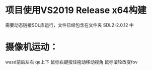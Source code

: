 # 项目使用VS2019 Release x64构建
需要动态链接SDL库运行，文件已经包含在文件夹 SDL2-2.0.12 中

# 摄像机运动：
wasd前后左右
qe上下
鼠标右键按住拖动移动视角
鼠标滚轮改变fov